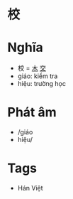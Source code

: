 # 校

# Nghĩa
* 校 = [木](木.md) [交](交.md)
* giáo: kiểm tra
* hiệu: trường học

# Phát âm
* /giáo
*  hiệu/

# Tags
* Hán Việt

